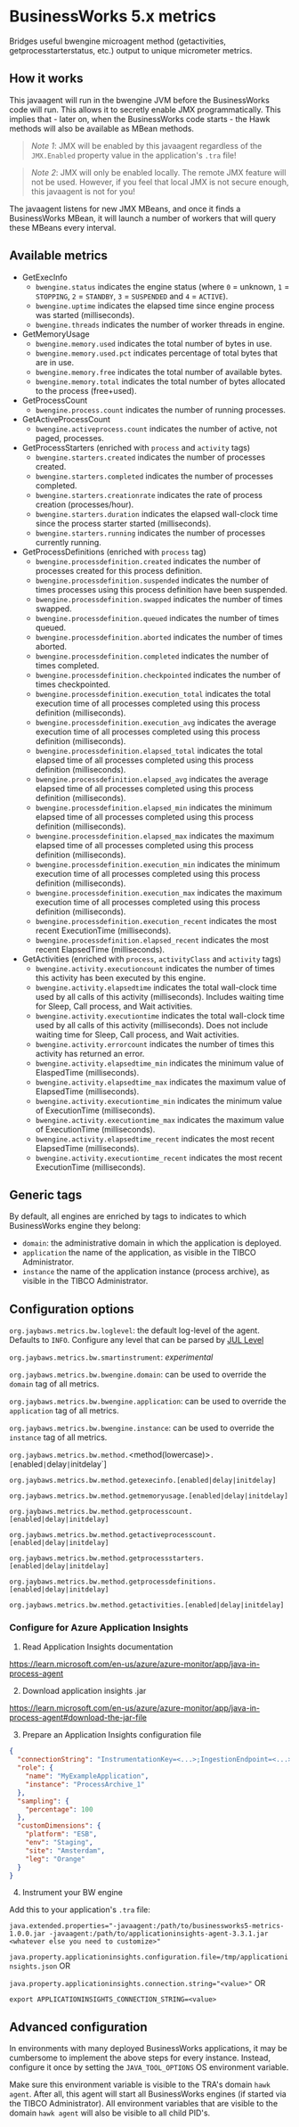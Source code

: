 # BusinessWorks 5.x metrics

Bridges useful bwengine microagent method (getactivities, getprocesstarterstatus, etc.) output to unique micrometer metrics.

## How it works
This javaagent will run in the bwengine JVM before the BusinessWorks code will run. This allows it to secretly enable JMX 
programmatically. This implies that - later on, when the BusinessWorks code starts - the Hawk methods will also be available as 
MBean methods.

> *Note 1*: JMX will be enabled by this javaagent regardless of the `JMX.Enabled` property value in the application's `.tra` file!

> *Note 2*: JMX will only be enabled locally. The remote JMX feature will not be used. However, if you feel that local JMX is 
not secure enough, this javaagent is not for you!

The javaagent listens for new JMX MBeans, and once it finds a BusinessWorks MBean, it will launch a number of workers that will 
query these MBeans every interval.

## Available metrics
- GetExecInfo
  - `bwengine.status` indicates the engine status (where `0` = unknown, `1` = `STOPPING`, `2` = `STANDBY`, `3` = `SUSPENDED` and `4` = `ACTIVE`).
  - `bwengine.uptime` indicates the elapsed time since engine process was started (milliseconds).
  - `bwengine.threads` indicates the number of worker threads in engine.
- GetMemoryUsage
  - `bwengine.memory.used` indicates the total number of bytes in use.
  - `bwengine.memory.used.pct` indicates percentage of total bytes that are in use.
  - `bwengine.memory.free` indicates the total number of available bytes.
  - `bwengine.memory.total` indicates the total number of bytes allocated to the process (free+used).
- GetProcessCount
  - `bwengine.process.count` indicates the number of running processes.
- GetActiveProcessCount
  - `bwengine.activeprocess.count` indicates the number of active, not paged, processes.
- GetProcessStarters (enriched with `process` and `activity` tags)
  - `bwengine.starters.created` indicates the number of processes created.
  - `bwengine.starters.completed` indicates the number of processes completed.
  - `bwengine.starters.creationrate` indicates the rate of process creation (processes/hour).
  - `bwengine.starters.duration` indicates the elapsed wall-clock time since the process starter started (milliseconds).
  - `bwengine.starters.running` indicates the number of processes currently running.
- GetProcessDefinitions (enriched with `process` tag)
  - `bwengine.processdefinition.created` indicates the number of processes created for this process definition.
  - `bwengine.processdefinition.suspended` indicates the number of times processes using this process definition have been suspended.
  - `bwengine.processdefinition.swapped` indicates the number of times swapped.
  - `bwengine.processdefinition.queued` indicates the number of times queued.
  - `bwengine.processdefinition.aborted` indicates the number of times aborted.
  - `bwengine.processdefinition.completed` indicates the number of times completed.
  - `bwengine.processdefinition.checkpointed` indicates the number of times checkpointed.
  - `bwengine.processdefinition.execution_total` indicates the total execution time of all processes completed using this process definition (milliseconds).
  - `bwengine.processdefinition.execution_avg` indicates the average execution time of all processes completed using this process definition (milliseconds).
  - `bwengine.processdefinition.elapsed_total` indicates the total elapsed time of all processes completed using this process definition (milliseconds).
  - `bwengine.processdefinition.elapsed_avg` indicates the average elapsed time of all processes completed using this process definition (milliseconds).
  - `bwengine.processdefinition.elapsed_min` indicates the minimum elapsed time of all processes completed using this process definition (milliseconds).
  - `bwengine.processdefinition.elapsed_max` indicates the maximum elapsed time of all processes completed using this process definition (milliseconds).
  - `bwengine.processdefinition.execution_min` indicates the minimum execution time of all processes completed using this process definition (milliseconds).
  - `bwengine.processdefinition.execution_max` indicates the maximum execution time of all processes completed using this process definition (milliseconds).
  - `bwengine.processdefinition.execution_recent` indicates the most recent ExecutionTime (milliseconds).
  - `bwengine.processdefinition.elapsed_recent` indicates the most recent ElapsedTime (milliseconds).
- GetActivities (enriched with `process`, `activityClass` and `activity` tags)
  - `bwengine.activity.executioncount` indicates the number of times this activity has been executed by this engine.
  - `bwengine.activity.elapsedtime` indicates the total wall-clock time used by all calls of this activity (milliseconds). Includes waiting time for Sleep, Call process, and Wait activities.
  - `bwengine.activity.executiontime` indicates the total wall-clock time used by all calls of this activity (milliseconds). Does not include waiting time for Sleep, Call process, and Wait activities.
  - `bwengine.activity.errorcount` indicates the number of times this activity has returned an error.
  - `bwengine.activity.elapsedtime_min` indicates the minimum value of ElaspedTime (milliseconds).
  - `bwengine.activity.elapsedtime_max` indicates the maximum value of ElapsedTime (milliseconds).
  - `bwengine.activity.executiontime_min` indicates the minimum value of ExecutionTime (milliseconds).
  - `bwengine.activity.executiontime_max` indicates the maximum value of ExecutionTime (milliseconds).
  - `bwengine.activity.elapsedtime_recent` indicates the most recent ElapsedTime (milliseconds).
  - `bwengine.activity.executiontime_recent` indicates the most recent ExecutionTime (milliseconds).

## Generic tags

By default, all engines are enriched by tags to indicates to which BusinessWorks engine they belong:
- `domain`: the administrative domain in which the application is deployed.
- `application` the name of the application, as visible in the TIBCO Administrator.
- `instance` the name of the application instance (process archive), as visible in the TIBCO Administrator.

## Configuration options

`org.jaybaws.metrics.bw.loglevel`: the default log-level of the agent. Defaults to `INFO`. Configure any level that can be parsed by [JUL Level](https://docs.oracle.com/javase/8/docs/api/java/util/logging/Level.html)

`org.jaybaws.metrics.bw.smartinstrument`: *experimental*

`org.jaybaws.metrics.bw.bwengine.domain`: can be used to override the `domain` tag of all metrics.

`org.jaybaws.metrics.bw.bwengine.application`: can be used to override the `application` tag of all metrics.

`org.jaybaws.metrics.bw.bwengine.instance`: can be used to override the `instance` tag of all metrics.

`org.jaybaws.metrics.bw.method.`<method(lowercase)>`.[`enabled`|`delay`|`initdelay`]

`org.jaybaws.metrics.bw.method.getexecinfo.[enabled|delay|initdelay]`

`org.jaybaws.metrics.bw.method.getmemoryusage.[enabled|delay|initdelay]`

`org.jaybaws.metrics.bw.method.getprocesscount.[enabled|delay|initdelay]`

`org.jaybaws.metrics.bw.method.getactiveprocesscount.[enabled|delay|initdelay]`

`org.jaybaws.metrics.bw.method.getprocessstarters.[enabled|delay|initdelay]`

`org.jaybaws.metrics.bw.method.getprocessdefinitions.[enabled|delay|initdelay]`

`org.jaybaws.metrics.bw.method.getactivities.[enabled|delay|initdelay]`


### Configure for Azure Application Insights

1. Read Application Insights documentation

https://learn.microsoft.com/en-us/azure/azure-monitor/app/java-in-process-agent

2. Download application insights .jar

https://learn.microsoft.com/en-us/azure/azure-monitor/app/java-in-process-agent#download-the-jar-file

3. Prepare an Application Insights configuration file

```json
{
  "connectionString": "InstrumentationKey=<...>;IngestionEndpoint=<...>;LiveEndpoint=<...>",
  "role": {
    "name": "MyExampleApplication",
    "instance": "ProcessArchive_1"
  },
  "sampling": {
    "percentage": 100
  },
  "customDimensions": {
    "platform": "ESB",
    "env": "Staging",
    "site": "Amsterdam",
    "leg": "Orange"
  }
}
```

4. Instrument your BW engine

Add this to your application's `.tra` file:

`java.extended.properties="-javaagent:/path/to/businessworks5-metrics-1.0.0.jar -javaagent:/path/to/applicationinsights-agent-3.3.1.jar <whatever else you need to customize>"`

`java.property.applicationinsights.configuration.file=/tmp/applicationinsights.json` OR

`java.property.applicationinsights.connection.string="<value>"` OR

`export APPLICATIONINSIGHTS_CONNECTION_STRING=<value>`

## Advanced configuration
In environments with many deployed BusinessWorks applications, it may be cumbersome to implement the above steps for every 
instance. Instead, configure it once by setting the `JAVA_TOOL_OPTIONS` OS environment variable.

Make sure this environment variable is visible to the TRA's domain `hawk agent`. After all, this agent will start all 
BusinessWorks engines (if started via the TIBCO Administrator). All environment variables that are visible to the domain 
`hawk agent` will also be visible to all child PID's.